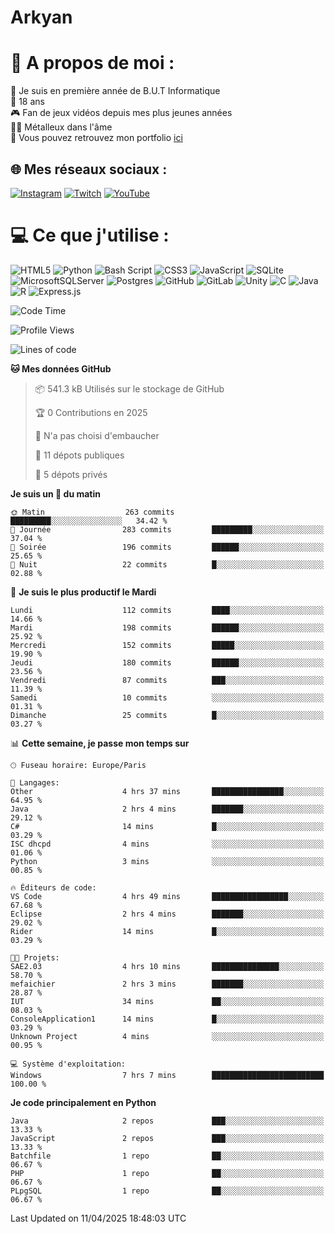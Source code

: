 # Arkyan
 # 💫 A propos de moi :
📖 Je suis en première année de B.U.T Informatique  
🎂 18 ans  
🎮 Fan de jeux vidéos depuis mes plus jeunes années  
🤘🏻 Métalleux dans l'âme  
📕 Vous pouvez retrouvez mon portfolio [ici](https://arkyanportfolio.netlify.app/)

## 🌐 Mes réseaux sociaux :
[![Instagram](https://img.shields.io/badge/Instagram-%23E4405F.svg?logo=Instagram&logoColor=white)](https://instagram.com/arkyan25) [![Twitch](https://img.shields.io/badge/Twitch-%239146FF.svg?logo=Twitch&logoColor=white)](https://twitch.tv/arkyan_) [![YouTube](https://img.shields.io/badge/YouTube-%23FF0000.svg?logo=YouTube&logoColor=white)](https://youtube.com/@arkyan_) 

# 💻 Ce que j'utilise :
![HTML5](https://img.shields.io/badge/html5-%23E34F26.svg?style=for-the-badge&logo=html5&logoColor=white) ![Python](https://img.shields.io/badge/python-3670A0?style=for-the-badge&logo=python&logoColor=ffdd54) ![Bash Script](https://img.shields.io/badge/bash_script-%23121011.svg?style=for-the-badge&logo=gnu-bash&logoColor=white) ![CSS3](https://img.shields.io/badge/css3-%231572B6.svg?style=for-the-badge&logo=css3&logoColor=white) ![JavaScript](https://img.shields.io/badge/javascript-%23323330.svg?style=for-the-badge&logo=javascript&logoColor=%23F7DF1E) ![SQLite](https://img.shields.io/badge/sqlite-%2307405e.svg?style=for-the-badge&logo=sqlite&logoColor=white) ![MicrosoftSQLServer](https://img.shields.io/badge/Microsoft%20SQL%20Server-CC2927?style=for-the-badge&logo=microsoft%20sql%20server&logoColor=white) ![Postgres](https://img.shields.io/badge/postgres-%23316192.svg?style=for-the-badge&logo=postgresql&logoColor=white) ![GitHub](https://img.shields.io/badge/github-%23121011.svg?style=for-the-badge&logo=github&logoColor=white) ![GitLab](https://img.shields.io/badge/gitlab-%23181717.svg?style=for-the-badge&logo=gitlab&logoColor=white) ![Unity](https://img.shields.io/badge/unity-%23000000.svg?style=for-the-badge&logo=unity&logoColor=white)  ![C](https://img.shields.io/badge/c-%2300599C.svg?style=for-the-badge&logo=c&logoColor=white) ![Java](https://img.shields.io/badge/java-%23ED8B00.svg?style=for-the-badge&logo=openjdk&logoColor=white) ![R](https://img.shields.io/badge/r-%23276DC3.svg?style=for-the-badge&logo=r&logoColor=white) ![Express.js](https://img.shields.io/badge/express.js-%23404d59.svg?style=for-the-badge&logo=express&logoColor=%2361DAFB)

<!--START_SECTION:waka-->
![Code Time](http://img.shields.io/badge/Code%20Time-301%20hrs%2028%20mins-blue)

![Profile Views](http://img.shields.io/badge/Vues%20du%20profil-0-blue)

![Lines of code](https://img.shields.io/badge/Depuis%20Hello%20World%2C%20j%27ai%20%C3%A9crit-3.8%20million%20Lignes%20de%20code-blue)

**🐱 Mes données GitHub** 

> 📦 541.3 kB Utilisés sur le stockage de GitHub 
 > 
> 🏆 0 Contributions en 2025
 > 
> 🚫 N'a pas choisi d'embaucher
 > 
> 📜 11 dépots publiques 
 > 
> 🔑 5 dépots privés 
 > 
**Je suis un 🐤 du matin** 

```text
🌞 Matin                  263 commits         █████████░░░░░░░░░░░░░░░░   34.42 % 
🌆 Journée                283 commits         █████████░░░░░░░░░░░░░░░░   37.04 % 
🌃 Soirée                 196 commits         ██████░░░░░░░░░░░░░░░░░░░   25.65 % 
🌙 Nuit                   22 commits          █░░░░░░░░░░░░░░░░░░░░░░░░   02.88 % 
```
📅 **Je suis le plus productif le Mardi** 

```text
Lundi                    112 commits         ████░░░░░░░░░░░░░░░░░░░░░   14.66 % 
Mardi                    198 commits         ██████░░░░░░░░░░░░░░░░░░░   25.92 % 
Mercredi                 152 commits         █████░░░░░░░░░░░░░░░░░░░░   19.90 % 
Jeudi                    180 commits         ██████░░░░░░░░░░░░░░░░░░░   23.56 % 
Vendredi                 87 commits          ███░░░░░░░░░░░░░░░░░░░░░░   11.39 % 
Samedi                   10 commits          ░░░░░░░░░░░░░░░░░░░░░░░░░   01.31 % 
Dimanche                 25 commits          █░░░░░░░░░░░░░░░░░░░░░░░░   03.27 % 
```


📊 **Cette semaine, je passe mon temps sur** 

```text
🕑︎ Fuseau horaire: Europe/Paris

💬 Langages: 
Other                    4 hrs 37 mins       ████████████████░░░░░░░░░   64.95 % 
Java                     2 hrs 4 mins        ███████░░░░░░░░░░░░░░░░░░   29.12 % 
C#                       14 mins             █░░░░░░░░░░░░░░░░░░░░░░░░   03.29 % 
ISC dhcpd                4 mins              ░░░░░░░░░░░░░░░░░░░░░░░░░   01.06 % 
Python                   3 mins              ░░░░░░░░░░░░░░░░░░░░░░░░░   00.85 % 

🔥 Éditeurs de code: 
VS Code                  4 hrs 49 mins       █████████████████░░░░░░░░   67.68 % 
Eclipse                  2 hrs 4 mins        ███████░░░░░░░░░░░░░░░░░░   29.02 % 
Rider                    14 mins             █░░░░░░░░░░░░░░░░░░░░░░░░   03.29 % 

🐱‍💻 Projets: 
SAE2.03                  4 hrs 10 mins       ███████████████░░░░░░░░░░   58.70 % 
mefaichier               2 hrs 3 mins        ███████░░░░░░░░░░░░░░░░░░   28.87 % 
IUT                      34 mins             ██░░░░░░░░░░░░░░░░░░░░░░░   08.03 % 
ConsoleApplication1      14 mins             █░░░░░░░░░░░░░░░░░░░░░░░░   03.29 % 
Unknown Project          4 mins              ░░░░░░░░░░░░░░░░░░░░░░░░░   00.95 % 

💻 Système d'exploitation: 
Windows                  7 hrs 7 mins        █████████████████████████   100.00 % 
```

**Je code principalement en Python** 

```text
Java                     2 repos             ███░░░░░░░░░░░░░░░░░░░░░░   13.33 % 
JavaScript               2 repos             ███░░░░░░░░░░░░░░░░░░░░░░   13.33 % 
Batchfile                1 repo              ██░░░░░░░░░░░░░░░░░░░░░░░   06.67 % 
PHP                      1 repo              ██░░░░░░░░░░░░░░░░░░░░░░░   06.67 % 
PLpgSQL                  1 repo              ██░░░░░░░░░░░░░░░░░░░░░░░   06.67 % 
```




 Last Updated on 11/04/2025 18:48:03 UTC
<!--END_SECTION:waka-->

<!--START_SECTION:SHOW_PROJECTS-->
<!--END_SECTION:SHOW_PROJECTS-->

<!--START_SECTION:SHOW_LINES_OF_CODE-->
<!--END_SECTION:SHOW_LINES_OF_CODE-->

<!--START_SECTION:SHOW_TOTAL_CODE_TIME-->
<!--END_SECTION:SHOW_TOTAL_CODE_TIME-->

<!--START_SECTION:SHOW_PROFILE_VIEWS-->
<!--END_SECTION:SHOW_PROFILE_VIEWS-->

<!--START_SECTION:SHOW_COMMIT-->
<!--END_SECTION:SHOW_COMMIT-->

<!--START_SECTION:SHOW_DAYS_OF_WEEK-->
<!--END_SECTION:SHOW_DAYS_OF_WEEK-->

<!--START_SECTION:SHOW_LANGUAGE-->
<!--END_SECTION:SHOW_LANGUAGE-->

<!--START_SECTION:SHOW_TIMEZONE-->
<!--END_SECTION:SHOW_TIMEZONE-->

<!--START_SECTION:SHOW_LANGUAGE_PER_REPO-->
<!--END_SECTION:SHOW_LANGUAGE_PER_REPO-->

<!--START_SECTION:SHOW_SHORT_INFO-->
<!--END_SECTION:SHOW_SHORT_INFO-->
